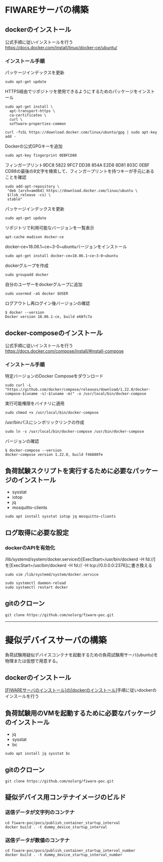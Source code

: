
# FIWAREサーバの構築

## dockerのインストール

公式手順に従いインストールを行う
https://docs.docker.com/install/linux/docker-ce/ubuntu/

### インストール手順

パッケージインデックスを更新

```
sudo apt-get update
```

HTTPS経由でリポジトリを使用できるようにするためのパッケージをインストール

```
sudo apt-get install \
  apt-transport-https \
  ca-certificates \
  curl \
  software-properties-common
```

```
curl -fsSL https://download.docker.com/linux/ubuntu/gpg | sudo apt-key add -
```

Dockerの公式GPGキーを追加

```
sudo apt-key fingerprint 0EBFCD88
```

フィンガープリント9DC8 5822 9FC7 DD38 854A E2D8 8D81 803C 0EBF CD88の最後の8文字を検索して、フィンガープリントを持つキーが手元にあることを確認

```
sudo add-apt-repository \
 "deb [arch=amd64] https://download.docker.com/linux/ubuntu \
 $(lsb_release -cs) \
 stable"
```

パッケージインデックスを更新

```
sudo apt-get update
```

リポジトリで利用可能なバージョンを一覧表示

```
apt-cache madison docker-ce
```

docker-ce=18.06.1~ce~3-0~ubuntuバージョンをインストール

```
sudo apt-get install docker-ce=18.06.1~ce~3-0~ubuntu
```

dockerグループを作成

```
sudo groupadd docker
```

自分のユーザーをdockerグループに追加

```
sudo usermod -aG docker $USER
```

ログアウトし再ログイン後バージョンの確認

```
$ docker --version
Docker version 18.06.1-ce, build e68fc7a
```

## docker-composeのインストール

公式手順に従いインストールを行う
https://docs.docker.com/compose/install/#install-compose

### インストール手順

特定バージョンのDocker Composeをダウンロード

```
sudo curl -L "https://github.com/docker/compose/releases/download/1.22.0/docker-compose-$(uname -s)-$(uname -m)" -o /usr/local/bin/docker-compose
```

実行可能権限をバイナリに適用

```
sudo chmod +x /usr/local/bin/docker-compose
```

/usr/binパスにシンボリックリンクの作成

```
sudo ln -s /usr/local/bin/docker-compose /usr/bin/docker-compose
```

バージョンの確認

```
$ docker-compose --version
docker-compose version 1.22.0, build f46880fe
```

## 負荷試験スクリプトを実行するために必要なパッケージのインストール

- sysstat
- iotop
- jq
- mosquitto-clients

```
sudo apt install sysstat iotop jq mosquitto-clients
```

## ログ取得に必要な設定

### dockerのAPIを有効化

/lib/systemd/system/docker.serviceの[ExecStart=/usr/bin/dockerd -H fd://]を[ExecStart=/usr/bin/dockerd -H fd:// -H tcp://0.0.0.0:2376]に書き換える

```
sudo vim /lib/systemd/system/docker.service
```

```
sudo systemctl daemon-reload
sudo systemctl restart docker
```

## gitのクローン

```
git clone https://github.com/oolorg/fiware-poc.git
```

---


# 擬似デバイスサーバの構築

負荷試験用疑似デバイスコンテナを起動するための負荷試験用サーバ(ubuntu)を物理または仮想で用意する。

## dockerのインストール

[[FIWAREサーバのインストール]の[dockerのインストール]](#dockerのインストール)手順に従いdockerのインスールを行う

## 負荷試験用のVMを起動するために必要なパッケージのインストール

- jq
- sysstat
- bc

```
sudo apt install jq sysstat bc
```

## gitのクローン

```
git clone https://github.com/oolorg/fiware-poc.git
```

## 疑似デバイス用コンテナイメージのビルド

### 送信データが文字列のコンテナ

```
cd fiware-poc/pocs/publish_container_startup_interval
docker build . -t dummy_device_startup_interval
```

### 送信データが数値のコンテナ

```
cd fiware-poc/pocs/publish_container_startup_interval_number
docker build . -t dummy_device_startup_interval_number
```
